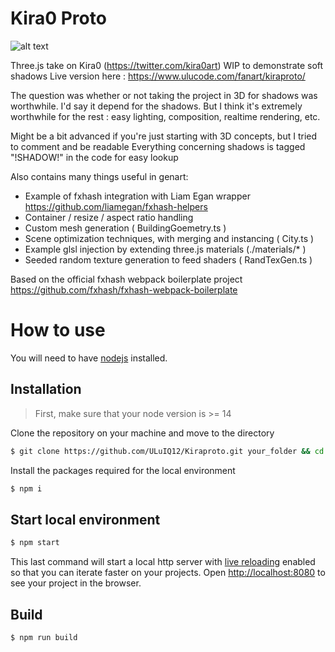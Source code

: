 # Kira0 Proto
![alt text](https://www.ulucode.com/fanart/kiraproto/kiraGitHeader.jpg)

Three.js take on Kira0 (https://twitter.com/kira0art) WIP to demonstrate soft shadows
Live version here : https://www.ulucode.com/fanart/kiraproto/

The question was whether or not taking the project in 3D for shadows was worthwhile.
I'd say it depend for the shadows. But I think it's extremely worthwhile for the rest : easy lighting, composition, realtime rendering, etc.

Might be a bit advanced if you're just starting with 3D concepts, but I tried to comment and be readable
Everything concerning shadows is tagged "!SHADOW!" in the code for easy lookup
 
 Also contains many things useful in genart:
 - Example of fxhash integration with Liam Egan wrapper  https://github.com/liamegan/fxhash-helpers
 - Container / resize / aspect ratio handling
 - Custom mesh generation ( BuildingGoemetry.ts )
 - Scene optimization techniques, with merging and instancing ( City.ts )
 - Example glsl injection by extending three.js materials (./materials/* )
 - Seeded random texture generation to feed shaders ( RandTexGen.ts )

Based on the official fxhash webpack boilerplate project https://github.com/fxhash/fxhash-webpack-boilerplate

# How to use

You will need to have [nodejs](https://nodejs.org/) installed.

## Installation

> First, make sure that your node version is >= 14

Clone the repository on your machine and move to the directory
```sh
$ git clone https://github.com/ULuIQ12/Kiraproto.git your_folder && cd your_folder
```

Install the packages required for the local environment
```sh
$ npm i
```

## Start local environment

```sh
$ npm start
```

This last command will start a local http server with [live reloading](https://webpack.js.org/configuration/dev-server/#devserverlivereload) enabled so that you can iterate faster on your projects. Open [http://localhost:8080](http://localhost:8080) to see your project in the browser.

## Build

```sh
$ npm run build
```

